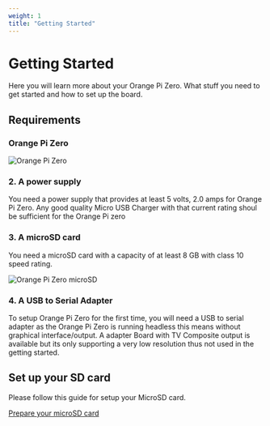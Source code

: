 ```yaml
---
weight: 1
title: "Getting Started"
---
```


# Getting Started

Here you will learn more about your Orange Pi Zero. What stuff you need to get started and how to set up the board.

## Requirements

### Orange Pi Zero

![Orange Pi Zero](/images/opi_zero.jpg "Orange Pi Zero")

### **2. A power supply**

You need a power supply that provides at least 5 volts, 2.0 amps for Orange Pi Zero.
Any good quality Micro USB Charger with that current rating shoul be sufficient for the Orange Pi zero



### **3. A microSD card**

You need a microSD card with a capacity of at least 8 GB with class 10 speed rating. 

![Orange Pi Zero microSD](/images/opi-zero-sd.png "Orange Pi zero microSD")

### **4. A USB to Serial Adapter**

To setup Orange Pi Zero  for the first time, you will need a USB to serial adapter as the Orange Pi Zero is running headless this means without graphical interface/output.
A adapter Board with TV Composite output is available but its only supporting a very low resolution thus not used in the getting started. 

## Set up your SD card

Please follow this guide for setup your MicroSD card.

[Prepare your microSD card](/docs/general_guides/prepare_sd_card/)
